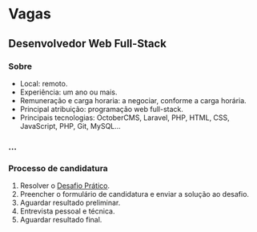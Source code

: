 # Vagas

## Desenvolvedor Web Full-Stack

### Sobre
- Local: remoto.
- Experiência: um ano ou mais.
- Remuneração e carga horaria: a negociar, conforme a carga horária.
- Principal atribuição: programação web full-stack.
- Principais tecnologias: OctoberCMS, Laravel, PHP, HTML, CSS, JavaScript, PHP, Git, MySQL...

### ...

### Processo de candidatura
1. Resolver o [Desafio Prático](FULLSTACK.MD).
2. Preencher o formulário de candidatura e enviar a solução ao desafio.
3. Aguardar resultado preliminar.
4. Entrevista pessoal e técnica.
5. Aguardar resultado final.
